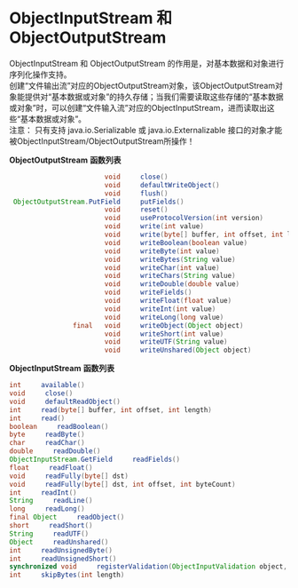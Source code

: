 # ObjectInputStream 和 ObjectOutputStream

ObjectInputStream 和 ObjectOutputStream 的作用是，对基本数据和对象进行序列化操作支持。  
创建“文件输出流”对应的ObjectOutputStream对象，该ObjectOutputStream对象能提供对“基本数据或对象”的持久存储；当我们需要读取这些存储的“基本数据或对象”时，可以创建“文件输入流”对应的ObjectInputStream，进而读取出这些“基本数据或对象”。  
注意： 只有支持 java.io.Serializable 或 java.io.Externalizable 接口的对象才能被ObjectInputStream/ObjectOutputStream所操作！

**ObjectOutputStream** **函数列表**  

```java
                        void     close()
                        void     defaultWriteObject()
                        void     flush()
 ObjectOutputStream.PutField     putFields()
                        void     reset()
                        void     useProtocolVersion(int version)
                        void     write(int value)
                        void     write(byte[] buffer, int offset, int length)
                        void     writeBoolean(boolean value)
                        void     writeByte(int value)
                        void     writeBytes(String value)
                        void     writeChar(int value)
                        void     writeChars(String value)
                        void     writeDouble(double value)
                        void     writeFields()
                        void     writeFloat(float value)
                        void     writeInt(int value)
                        void     writeLong(long value)
                final   void     writeObject(Object object)
                        void     writeShort(int value)
                        void     writeUTF(String value)
                        void     writeUnshared(Object object)
```

**ObjectInputStream** **函数列表**  

```java
int     available()
void     close()
void     defaultReadObject()
int     read(byte[] buffer, int offset, int length)
int     read()
boolean     readBoolean()
byte     readByte()
char     readChar()
double     readDouble()
ObjectInputStream.GetField     readFields()
float     readFloat()
void     readFully(byte[] dst)
void     readFully(byte[] dst, int offset, int byteCount)
int     readInt()
String     readLine()
long     readLong()
final Object     readObject()
short     readShort()
String     readUTF()
Object     readUnshared()
int     readUnsignedByte()
int     readUnsignedShort()
synchronized void     registerValidation(ObjectInputValidation object, int priority)
int     skipBytes(int length)
```

